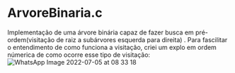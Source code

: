 # ArvoreBinaria.c

Implementação de uma árvore binária capaz de fazer busca em pré-ordem(visitação de raiz a subárvores esquerda para direita) . Para fascilitar o entendimento de como
funciona a visitação, criei um explo em ordem númerica de como ocorre esse tipo de visitação:
![WhatsApp Image 2022-07-05 at 08 33 18](https://user-images.githubusercontent.com/87045491/177321821-ba0f5bed-75f9-4569-b70c-cb81288eac2d.jpeg)

